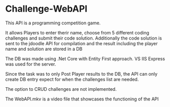 # Challenge-WebAPI

This API is a programming competition game. 

It allows Players to enter therir name, choose from 5 different coding challenges and submit their code solution.
Additionally the code solution is sent to the jdoodle API for compilation and the result including the player name and solution are stored in a DB

The DB was made using .Net Core with Entity First approach. VS IIS Express was used for the server.

Since the task was to only Post Player results to the DB, the API can only create DB entry expect for when the challenges list are needed.

The option to CRUD challenges are not implemented. 

The WebAPI.mkv is a video file that showcases the functioning of the API
